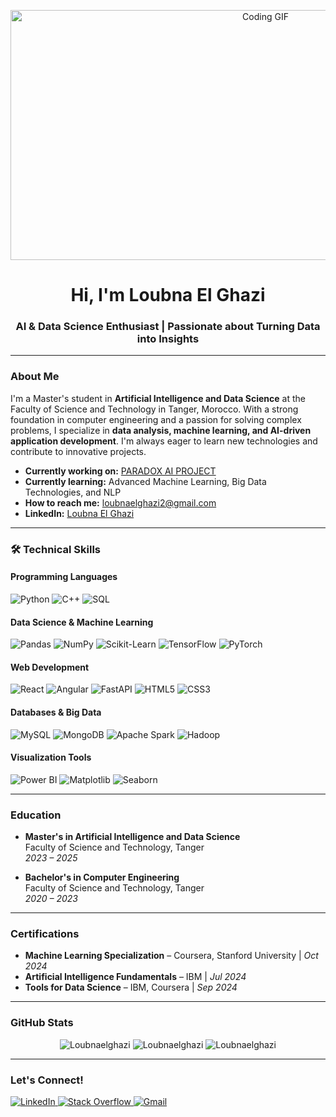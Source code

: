 <p align="center">
  <img src="https://media.giphy.com/media/HwBlFQZFcAoUcPHZdX/giphy.gif" alt="Coding GIF" width="800" height="400" />
</p>

<h1 align="center">Hi, I'm Loubna El Ghazi</h1>

<h3 align="center">AI & Data Science Enthusiast | Passionate about Turning Data into Insights</h3>

---

###  About Me

I'm a Master's student in **Artificial Intelligence and Data Science** at the Faculty of Science and Technology in Tanger, Morocco. With a strong foundation in computer engineering and a passion for solving complex problems, I specialize in **data analysis, machine learning, and AI-driven application development**. I'm always eager to learn new technologies and contribute to innovative projects.

-  **Currently working on:** [PARADOX AI PROJECT](https://github.com/Loubnaelghazi/Paradox-AI)
-  **Currently learning:** Advanced Machine Learning, Big Data Technologies, and NLP
-  **How to reach me:** [loubnaelghazi2@gmail.com](mailto:loubnaelghazi2@gmail.com)
-  **LinkedIn:** [Loubna El Ghazi](https://www.linkedin.com/in/loubna-el-ghazi-030878254/)

---

### 🛠 Technical Skills

#### Programming Languages
![Python](https://img.shields.io/badge/Python-3776AB?style=for-the-badge&logo=python&logoColor=white)
![C++](https://img.shields.io/badge/C++-00599C?style=for-the-badge&logo=c%2B%2B&logoColor=white)
![SQL](https://img.shields.io/badge/SQL-4479A1?style=for-the-badge&logo=mysql&logoColor=white)

#### Data Science & Machine Learning
![Pandas](https://img.shields.io/badge/Pandas-150458?style=for-the-badge&logo=pandas&logoColor=white)
![NumPy](https://img.shields.io/badge/NumPy-013243?style=for-the-badge&logo=numpy&logoColor=white)
![Scikit-Learn](https://img.shields.io/badge/Scikit_Learn-F7931E?style=for-the-badge&logo=scikit-learn&logoColor=white)
![TensorFlow](https://img.shields.io/badge/TensorFlow-FF6F00?style=for-the-badge&logo=tensorflow&logoColor=white)
![PyTorch](https://img.shields.io/badge/PyTorch-EE4C2C?style=for-the-badge&logo=pytorch&logoColor=white)

#### Web Development
![React](https://img.shields.io/badge/React-61DAFB?style=for-the-badge&logo=react&logoColor=white)
![Angular](https://img.shields.io/badge/Angular-DD0031?style=for-the-badge&logo=angular&logoColor=white)
![FastAPI](https://img.shields.io/badge/FastAPI-009688?style=for-the-badge&logo=fastapi&logoColor=white)
![HTML5](https://img.shields.io/badge/HTML5-E34F26?style=for-the-badge&logo=html5&logoColor=white)
![CSS3](https://img.shields.io/badge/CSS3-1572B6?style=for-the-badge&logo=css3&logoColor=white)

#### Databases & Big Data
![MySQL](https://img.shields.io/badge/MySQL-4479A1?style=for-the-badge&logo=mysql&logoColor=white)
![MongoDB](https://img.shields.io/badge/MongoDB-47A248?style=for-the-badge&logo=mongodb&logoColor=white)
![Apache Spark](https://img.shields.io/badge/Apache_Spark-E25A1C?style=for-the-badge&logo=apachespark&logoColor=white)
![Hadoop](https://img.shields.io/badge/Hadoop-66CCFF?style=for-the-badge&logo=apachehadoop&logoColor=white)

#### Visualization Tools
![Power BI](https://img.shields.io/badge/Power_BI-F2C811?style=for-the-badge&logo=powerbi&logoColor=white)
![Matplotlib](https://img.shields.io/badge/Matplotlib-11557C?style=for-the-badge&logo=matplotlib&logoColor=white)
![Seaborn](https://img.shields.io/badge/Seaborn-0C7B93?style=for-the-badge&logo=seaborn&logoColor=white)

---

###  Education

- **Master's in Artificial Intelligence and Data Science**  
  Faculty of Science and Technology, Tanger  
  *2023 – 2025*

- **Bachelor's in Computer Engineering**  
  Faculty of Science and Technology, Tanger  
  *2020 – 2023*

---

###  Certifications

- **Machine Learning Specialization** – Coursera, Stanford University | *Oct 2024*
- **Artificial Intelligence Fundamentals** – IBM | *Jul 2024*
- **Tools for Data Science** – IBM, Coursera | *Sep 2024*

---

###  GitHub Stats

<p align="center">
  <img src="https://github-readme-streak-stats.herokuapp.com/?user=Loubnaelghazi&theme=tokyonight" alt="Loubnaelghazi" />
  <img src="https://github-readme-stats.vercel.app/api?username=Loubnaelghazi&show_icons=true&theme=tokyonight" alt="Loubnaelghazi" />
  <img src="https://github-readme-stats.vercel.app/api/top-langs?username=Loubnaelghazi&layout=compact&theme=tokyonight" alt="Loubnaelghazi" />
</p>

---

###  Let's Connect!

<p align="left">
  <a href="https://www.linkedin.com/in/loubna-el-ghazi-030878254/" target="_blank">
    <img src="https://img.shields.io/badge/LinkedIn-0077B5?style=for-the-badge&logo=linkedin&logoColor=white" alt="LinkedIn" />
  </a>
  <a href="https://stackoverflow.com/users/21214793/loubna-el" target="_blank">
    <img src="https://img.shields.io/badge/Stack_Overflow-FE7A16?style=for-the-badge&logo=stack-overflow&logoColor=white" alt="Stack Overflow" />
  </a>
  <a href="mailto:loubnaelghazi2@gmail.com" target="_blank">
    <img src="https://img.shields.io/badge/Gmail-D14836?style=for-the-badge&logo=gmail&logoColor=white" alt="Gmail" />
  </a>
</p>
